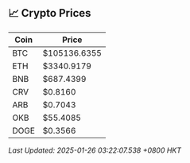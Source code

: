 ## 📈 Crypto Prices

| Coin | Price |
| ---- | ----- |
| BTC | $105136.6355 |
| ETH | $3340.9179 |
| BNB | $687.4399 |
| CRV | $0.8160 |
| ARB | $0.7043 |
| OKB | $55.4085 |
| DOGE | $0.3566 |

_Last Updated: 2025-01-26 03:22:07.538 +0800 HKT_